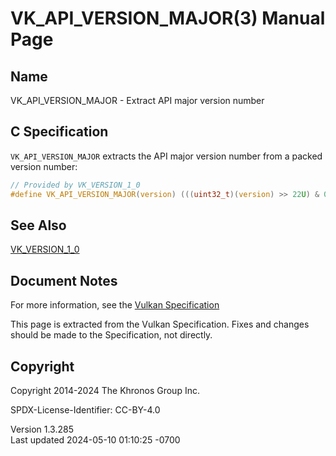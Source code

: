# VK_API_VERSION_MAJOR(3) Manual Page

## Name

VK_API_VERSION_MAJOR - Extract API major version number



## <a href="#_c_specification" class="anchor"></a>C Specification

`VK_API_VERSION_MAJOR` extracts the API major version number from a
packed version number:

``` c
// Provided by VK_VERSION_1_0
#define VK_API_VERSION_MAJOR(version) (((uint32_t)(version) >> 22U) & 0x7FU)
```

## <a href="#_see_also" class="anchor"></a>See Also

[VK_VERSION_1_0](https://registry.khronos.org/vulkan/specs/1.3-extensions/man/html/VK_VERSION_1_0.html)

## <a href="#_document_notes" class="anchor"></a>Document Notes

For more information, see the <a
href="https://registry.khronos.org/vulkan/specs/1.3-extensions/html/vkspec.html#VK_API_VERSION_MAJOR"
target="_blank" rel="noopener">Vulkan Specification</a>

This page is extracted from the Vulkan Specification. Fixes and changes
should be made to the Specification, not directly.

## <a href="#_copyright" class="anchor"></a>Copyright

Copyright 2014-2024 The Khronos Group Inc.

SPDX-License-Identifier: CC-BY-4.0

Version 1.3.285  
Last updated 2024-05-10 01:10:25 -0700
